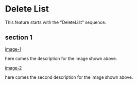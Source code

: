 # Delete List

This feature starts with the "DeleteList" sequence.

## section 1

[image-1](./1.png)

here comes the description for the image shown above.

[image-2](./2.png)

here comes the second description for the image shown above.

